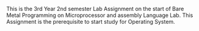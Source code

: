 This is the 3rd Year 2nd semester Lab Assignment on the start of Bare Metal Programming on Microprocessor and assembly Language Lab. This Assignment is the prerequisite to start study for Operating System.
